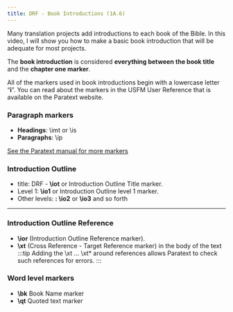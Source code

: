 ```yaml
---
title: DRF - Book Introductions (1A.6)
---
```

Many translation projects add introductions to each book of the Bible. In this video, I will show you how to make a basic book introduction that will be adequate for most projects.

The **book introduction** is considered **everything between** **the book title** and the **chapter one marker**.

All of the markers used in book introductions begin with a lowercase letter “**i**”. You can read about the markers in the USFM User Reference that is available on the Paratext website.

### Paragraph markers

- **Headings**: \\imt or \\is
- **Paragraphs**: \\ip

[See the Paratext manual for more markers](../../Training-Manual/08-Appendix/C.USFM.md)

### Introduction Outline

- title: DRF - **\\iot** or Introduction Outline Title marker.
- Level 1: **\\io1** or Introduction Outline level 1 marker.
- Other levels: **: \\io2** or **\\io3** and so forth
 
-----


### Introduction Outline Reference

- **\\ior** (Introduction Outline Reference marker).
- **\\xt** (Cross Reference - Target Reference marker) in the body of the text
:::tip
Adding the \\xt … \\xt*  around references allows Paratext to check such references for errors.
:::
### Word level markers

- **\\bk** Book Name marker  
- **\\qt** Quoted text marker
